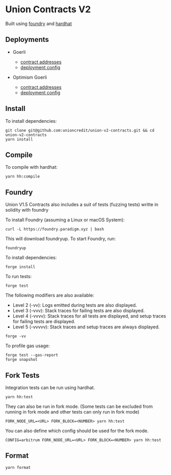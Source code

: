 # Union Contracts V2

Built using [foundry](https://book.getfoundry.sh/) and [hardhat](https://hardhat.org/)

## Deployments

-   Goerli

    -   [contract addresses](https://github.com/sherlock-audit/2023-02-union/blob/main/union-v2-contracts/deployments/goerli/deployment.json)
    -   [deployment config](https://github.com/sherlock-audit/2023-02-union/blob/main/union-v2-contracts/deployments/goerli/config.json)

-   Optimism Goerli

    -   [contract addresses](https://github.com/sherlock-audit/2023-02-union/blob/main/union-v2-contracts/deployments/optimism-goerli/deployment.json)
    -   [deployment config](https://github.com/sherlock-audit/2023-02-union/blob/main/union-v2-contracts/deployments/optimism-goerli/config.json)

## Install

To install dependencies:

```
git clone git@github.com:unioncredit/union-v2-contracts.git && cd union-v2-contracts
yarn install
```

## Compile

To compile with hardhat:

```
yarn hh:compile
```

## Foundry

Union V1.5 Contracts also includes a suit of tests (fuzzing tests) writte in solidity with foundry

To install Foundry (assuming a Linux or macOS System):

```
curl -L https://foundry.paradigm.xyz | bash
```

This will download foundryup. To start Foundry, run:

```
foundryup
```

To install dependencies:

```
forge install
```

To run tests:

```
forge test
```

The following modifiers are also available:

-   Level 2 (-vv): Logs emitted during tests are also displayed.
-   Level 3 (-vvv): Stack traces for failing tests are also displayed.
-   Level 4 (-vvvv): Stack traces for all tests are displayed, and setup traces for failing tests are displayed.
-   Level 5 (-vvvvv): Stack traces and setup traces are always displayed.

```
forge -vv
```

To profile gas usage:

```
forge test --gas-report
forge snapshot
```

## Fork Tests

Integration tests can be run using hardhat.

```
yarn hh:test
```

They can also be run in fork mode. (Some tests can be excluded from running in fork mode and other tests can only run in fork mode)

```
FORK_NODE_URL=<URL> FORK_BLOCK=<NUMBER> yarn hh:test
```

You can also define which config should be used for the fork mode.

```
CONFIG=arbitrum FORK_NODE_URL=<URL> FORK_BLOCK=<NUMBER> yarn hh:test
```

## Format

```
yarn format
```
